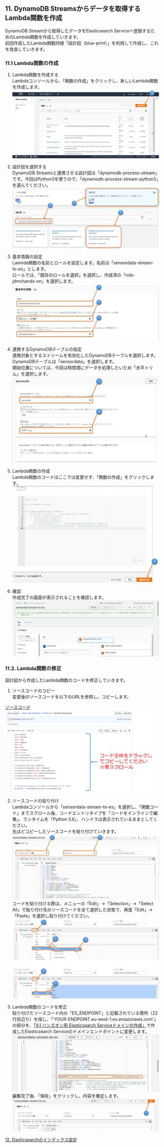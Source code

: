 ## 11. DynamoDB Streamsからデータを取得するLambda関数を作成
DynamoDB Streamから取得したデータをElasticsearch Serviceへ登録するためのLambda関数を作成していきます。  
前回作成したLambda関数同様「設計図（blue-print）」を利用して作成し、これを改良していきます。

### 11.1 Lambda関数の作成
1. Lambda関数を作成する  
Lambdaコンソールから、「関数の作成」をクリックし、新しいLambda関数を作成します。  
![図11.1-1](https://github.com/mimopa/jdmc-aws-handson/blob/master/docs/img/11-lambdatoes-1.png)  

2. 設計図を選択する  
DynamoDB Streamsと連携させる設計図は「dynamodb-process-stream」です。今回はPython3を使うので、「dynamodb-process-stream-python3」を選んでください。  
![図11.1-2](https://github.com/mimopa/jdmc-aws-handson/blob/master/docs/img/11-lambdatoes-2.png)  

3. 基本情報の設定  
Lamnda関数の名前とロールを設定します。名前は「sensordata-stream-to-es」とします。  
ロールでは、「既存のロールを選択」を選択し、作成済の「role-jdmchands-on」を選択します。  
![図11.1-3](https://github.com/mimopa/jdmc-aws-handson/blob/master/docs/img/11-lambdatoes-3.png)  

4. 連携するDynamoDBテーブルの指定  
連携対象とするストリームを有効化したDynamoDBテーブルを選択します。DynamoDBテーブルは「sensordata」を選択します。  
開始位置については、今回は時間潤にデータを処理したいため「水平トリム」を選択します。  
![図11.1-4](https://github.com/mimopa/jdmc-aws-handson/blob/master/docs/img/11-lambdatoes-5.png)  

5. Lambda関数の作成  
Lambda関数のコードはここでは変更せず、「関数の作成」をクリックします。  
![図11.1-5](https://github.com/mimopa/jdmc-aws-handson/blob/master/docs/img/11-lambdatoes-6.png)  

6. 確認  
作成完了の画面が表示されることを確認します。  
![図11.1-6](https://github.com/mimopa/jdmc-aws-handson/blob/master/docs/img/11-lambdatoes-7.png)  

### 11.2. Lambda関数の修正  
設計図から作成したLambda関数のコードを修正していきます。  

1. ソースコードのコピー  
変更後のソースコードを以下のURLを参照し、コピーします。  

[ソースコード](https://github.com/mimopa/jdmc-aws-handson/blob/master/lambda_ES/lambda_function.py)  
![図11.2-1](https://github.com/mimopa/jdmc-aws-handson/blob/master/docs/img/11-lambdatoes-8.png)  

2. ソースコードの貼り付け  
Lambdaコンソールから「sensordata-stream-to-es」を選択し、「関数コード」までスクロール後、コードエントリタイプを「コードをインラインで編集」、ランタイムを「Python 3.6」、ハンドラは表示されているままとしてください。  
先ほどコピーしたソースコードを貼り付けていきます。  
![図11.2-2-1](https://github.com/mimopa/jdmc-aws-handson/blob/master/docs/img/11-lambdatoes-9.png)  
コードを貼り付ける際は、メニューの「Edit」→「Selection」→「Select All」で貼り付け先のソースコードを全て選択した状態で、再度「Edit」→「Paste」を選択し貼り付けてください。  
![図11.2-2-2](https://github.com/mimopa/jdmc-aws-handson/blob/master/docs/img/11-lambdatoes-10.png)  

3. Lambda関数のコードを修正  
貼り付けたソースコード内の「ES_ENDPOINT」と記載されている箇所（22行目辺り）を探し、「'YOUR-ENDPOINT.eu-west-1.es.amazonaws.com'」の部分を、[「9.1 ハンズオン用 Elasticsearch Serviceドメインの作成」](https://github.com/mimopa/jdmc-aws-handson/blob/master/docs/09.md#91-%E3%83%8F%E3%83%B3%E3%82%BA%E3%82%AA%E3%83%B3%E7%94%A8%E3%83%89%E3%83%A1%E3%82%A4%E3%83%B3%E3%81%AE%E4%BD%9C%E6%88%90)で作成したElasticsearch Serviceのドメインエンドポイントに変更します。  
![図11.2-3-1](https://github.com/mimopa/jdmc-aws-handson/blob/master/docs/img/11-lambdatoes-11.png)  
編集完了後、「保存」をクリックし、内容を確定します。  
![図11.2-3-2](https://github.com/mimopa/jdmc-aws-handson/blob/master/docs/img/11-lambdatoes-12.png)  

[12. Elasticsearchのインデックス設定](https://github.com/mimopa/jdmc-aws-handson/blob/master/docs/12.md#12-elasticsearch%E3%81%AE%E3%82%A4%E3%83%B3%E3%83%87%E3%83%83%E3%82%AF%E3%82%B9%E8%A8%AD%E5%AE%9A)